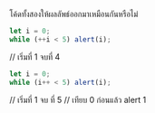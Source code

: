 โค้ดทั้งสองให้ผลลัพธ์ออกมาเหมือนกันหรือไม่

```js
let i = 0;
while (++i < 5) alert(i);
```
// เริ่มที่ 1 จบที่ 4

```js
let i = 0;
while (i++ < 5) alert(i);
```
// เริ่มที่ 1 จบ ที่ 5
// เทียบ 0 ก่อนแล้ว alert 1 